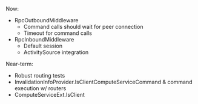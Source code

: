 Now:
- RpcOutboundMiddleware
  - Command calls should wait for peer connection
  - Timeout for command calls
- RpcInboundMiddleware
  - Default session
  - ActivitySource integration

Near-term:
- Robust routing tests
- InvalidationInfoProvider.IsClientComputeServiceCommand & command execution w/ routers
- ComputeServiceExt.IsClient
